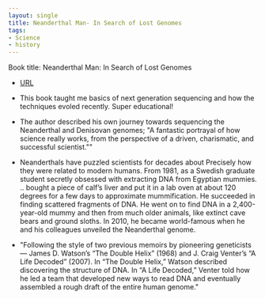 ```yaml
---
layout: single
title: Neanderthal Man- In Search of Lost Genomes
tags:
- Science
- history
---
```



Book title: Neanderthal Man: In Search of Lost Genomes

  
- [URL](https://www.amazon.com/Neanderthal-Man-Search-Lost-Genomes/dp/1511320117)

- This book taught me basics of next generation sequencing and how the techniques evoled recently. Super educational! 

- The author described his own journey towards sequencing the Neanderthal and Denisovan genomes;  "A fantastic portrayal of how science really works, from the perspective of a driven, charismatic, and successful scientist.""

- Neanderthals have puzzled scientists  for decades about Precisely how they were related to modern humans. From 1981, as a Swedish graduate student secretly obsessed with  extracting DNA from Egyptian mummies. .. bought a piece of calf’s liver and put it in a lab oven at about 120 degrees for a few days to approximate mummification. He succeeded in finding scattered fragments of DNA. He went on to find DNA in a 2,400-year-old mummy and then from much older animals, like extinct cave bears and ground sloths. In 2010, he became world-famous when he and his colleagues unveiled the Neanderthal genome.

- "Following the style of two previous memoirs by pioneering geneticists — James D. Watson’s “The Double Helix” (1968) and J. Craig Venter’s “A Life Decoded” (2007). In “The Double Helix,” Watson described discovering the structure of DNA. In “A Life Decoded,” Venter told how he led a team that developed new ways to read DNA and eventually assembled a rough draft of the entire human genome."